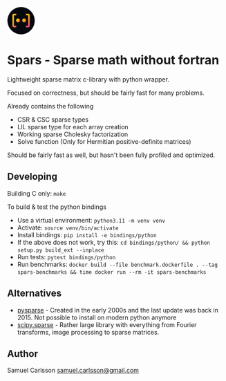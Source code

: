 ![logo64x64.png](logo64x64.png)

# Spars - Sparse math without fortran
Lightweight sparse matrix c-library with python wrapper.

Focused on correctness, but should be fairly fast for many problems.

Already contains the following
* CSR & CSC sparse types
* LIL sparse type for each array creation
* Working sparse Cholesky factorization
* Solve function (Only for Hermitian positive-definite matrices)

Should be fairly fast as well, but hasn't been fully profiled and optimized.

## Developing
Building C only: `make`

To build & test the python bindings
* Use a virtual environment: `python3.11 -m venv venv`
* Activate: `source venv/bin/activate`
* Install bindings: `pip install -e bindings/python`
* If the above does not work, try this: `cd bindings/python/ && python setup.py build_ext --inplace`
* Run tests: `pytest bindings/python`
* Run benchmarks: `docker build --file benchmark.dockerfile . --tag spars-benchmarks && time docker run --rm -it spars-benchmarks`

## Alternatives
* [pysparse](https://github.com/PythonOptimizers/pysparse) - Created in the early 2000s and the last update was back in 2015. Not possible to install on modern python anymore
* [scipy.sparse](https://docs.scipy.org/doc/scipy/reference/sparse.html) - Rather large library with everything from Fourier transforms, image processing to sparse matrices.

## Author
Samuel Carlsson <samuel.carlsson@gmail.com>